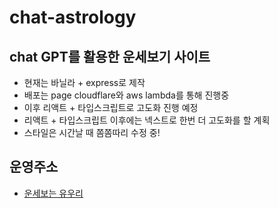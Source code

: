 # chat-astrology

## chat GPT를 활용한 운세보기 사이트

- 현재는 바닐라 + express로 제작
- 배포는 page cloudflare와 aws lambda를 통해 진행중
- 이후 리액트 + 타입스크립트로 고도화 진행 예정
- 리액트 + 타입스크립트 이후에는 넥스트로 한번 더 고도화를 할 계획
- 스타일은 시간날 때 쫌쫌따리 수정 중!

## 운영주소

- [운세보는 유우리](https://chat-astrology-cjp.pages.dev/)
